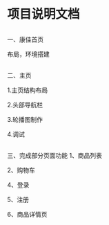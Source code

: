 # 项目说明文档

##
一、康佳首页

布局，环境搭建
##
二、主页

1.主页结构布局

2.头部导航栏

3.轮播图制作

4.调试

##
三、完成部分页面功能
1、商品列表

2、购物车

4、登录

5、注册

6、商品详情页